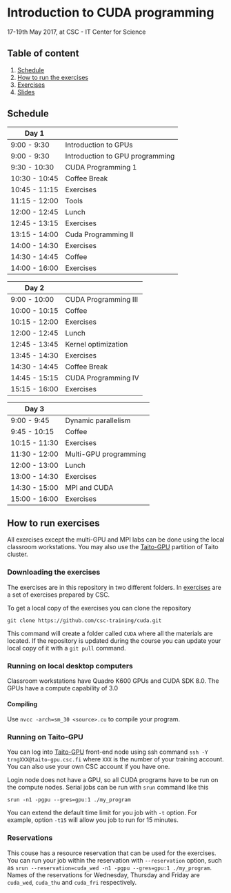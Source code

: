 # Introduction to CUDA programming

17-19th May 2017, at CSC - IT Center for Science

## Table of content
 1. [Schedule](#schedule)
 2. [How to run the exercises](#how-to-run-exercises)
 3. [Exercises](/exercises)
 4. [Slides](intro-to-cuda-csc.pdf)

## Schedule

| Day 1 |                      |
|-------|----------------------|
|9:00 - 9:30   | Introduction to GPUs |
|9:00 - 9:30   | Introduction to GPU programming | 
|9:30 - 10:30  | CUDA Programming 1 |            
|10:30 - 10:45 | Coffee Break        |                        
|10:45 - 11:15 | Exercises |                       
|11:15 - 12:00 | Tools |                               
|12:00 - 12:45 | Lunch  |                                     
|12:45 - 13:15 | Exercises |
|13:15 - 14:00 | Cuda Programming II|
|14:00 - 14:30 | Exercises |
|14:30 - 14:45 | Coffee |
|14:00 - 16:00 | Exercises |
                                                          
                                                          
|Day 2 |           |
|------|-----------|                                                    
|9:00  - 10:00 | CUDA Programming III |
|10:00 - 10:15 | Coffee                |        
|10:15 - 12:00 | Exercises              |                     
|12:00 - 12:45 | Lunch                   |                    
|12:45 - 13:45 | Kernel optimization |                   
|13:45 - 14:30 | Exercises            |                       
|14:30 - 14:45 | Coffee Break          |                      
|14:45 - 15:15 | CUDA Programming IV |                   
|15:15 - 16:00 | Exercises            |                       
                                                          
                                                          
|Day 3         |   |
|----|----|                                            
|9:00  - 9:45  | Dynamic parallelism |               
|9:45 - 10:15  | Coffee |
|10:15 - 11:30 | Exercises |       
|11:30 - 12:00 | Multi-GPU programming |
|12:00 - 13:00 | Lunch                 |                     
|13:00 - 14:30 | Exercises              |                     
|14:30 - 15:00 | MPI and CUDA |                    
|15:00 - 16:00 | Exercises     |                        

## How to run exercises

All exercises except the multi-GPU and MPI labs can be done using the local
classroom workstations. You may also use the
[Taito-GPU](https://research.csc.fi/taito-gpu) partition of Taito cluster.

### Downloading the exercises

The exercises are in this repository in two different folders. In
[exercises](/exercises/) are a set of exercises prepared by CSC.

To get a local copy of the exercises you can clone the repository
```
git clone https://github.com/csc-training/cuda.git
```

This command will create a folder called ```CUDA``` where all the
materials are located. If the repository is updated during the course
you can update your local copy of it with a ```git pull``` command.

### Running on local desktop computers

Classroom workstations have Quadro K600 GPUs and CUDA SDK 8.0. The GPUs have a compute capability of 3.0

#### Compiling

Use ```nvcc -arch=sm_30 <source>.cu``` to compile your program.

### Running on Taito-GPU

You can log into [Taito-GPU](https://research.csc.fi/taito-gpu)
front-end node using ssh command ```ssh -Y trngXXX@taito-gpu.csc.fi```
where ```XXX``` is the number of your training account. You can also
use your own CSC account if you have one.
 
Login node does not have a GPU, so all CUDA programs have to be run
on the compute nodes. Serial jobs can be run with `srun` command like this
```
srun -n1 -pgpu --gres=gpu:1 ./my_program
```
You can extend the default time limit for you job with ```-t``` option.
For example, option ```-t15``` will allow you job to run for 15 minutes.

### Reservations

This couse has a resource reservation that can be used for the exercises.
You can run your job within the reservation with ```--reservation``` option,
such as ```srun --reservation=cuda_wed -n1 -pgpu --gres=gpu:1 ./my_program```.
Names of the reservations for Wednesday, Thursday and Friday are ```cuda_wed```, 
```cuda_thu``` and ```cuda_fri``` respectively.